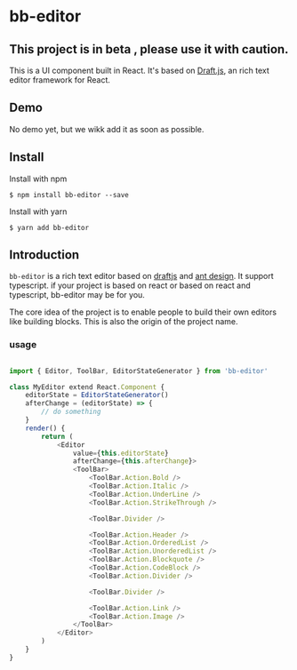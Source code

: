 # bb-editor
## This project is in beta , please use it with caution.
<!-- 持续集成 -->

This is a UI component built in React. 
It's based on [Draft.js](https://draftjs.org/), an rich text editor framework for React.

## Demo

No demo yet, but we wikk add it as soon as possible.

## Install
Install with npm

    $ npm install bb-editor --save

Install with yarn

    $ yarn add bb-editor

## Introduction

`bb-editor` is a rich text editor based on [draftjs](https://draftjs.org/) and [ant design](https://ant.design).
It support typescript.
if your project is based on react or based on react and typescript, bb-editor may be for you.

The core idea of the project is to enable people to build their own editors like building blocks.
This is also the origin of the project name.

### usage

```javascript

import { Editor, ToolBar, EditorStateGenerator } from 'bb-editor'

class MyEditor extend React.Component {
    editorState = EditorStateGenerator()
    afterChange = (editorState) => {
        // do something
    }
    render() {
        return (
            <Editor
                value={this.editorState}
                afterChange={this.afterChange}>
                <ToolBar>
                    <ToolBar.Action.Bold />
                    <ToolBar.Action.Italic />
                    <ToolBar.Action.UnderLine />
                    <ToolBar.Action.StrikeThrough />

                    <ToolBar.Divider />

                    <ToolBar.Action.Header />
                    <ToolBar.Action.OrderedList />
                    <ToolBar.Action.UnorderedList />
                    <ToolBar.Action.Blockquote />
                    <ToolBar.Action.CodeBlock />
                    <ToolBar.Action.Divider />

                    <ToolBar.Divider />

                    <ToolBar.Action.Link />
                    <ToolBar.Action.Image />
                </ToolBar>
            </Editor>
        )
    }
}
    
    
```